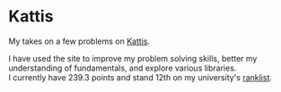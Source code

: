 # Kattis

My takes on a few problems on [Kattis](https://open.kattis.com).

I have used the site to improve my problem solving skills, better my understanding of fundamentals, and explore various libraries. <br/>
I currently have 239.3 points and stand 12th on my university's [ranklist](https://open.kattis.com/universities/uio.no).
